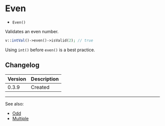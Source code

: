 # Even

- `Even()`

Validates an even number.

```php
v::intVal()->even()->isValid(2); // true
```

Using `int()` before `even()` is a best practice.

## Changelog

Version | Description
--------|-------------
  0.3.9 | Created

***
See also:

- [Odd](Odd.md)
- [Multiple](Multiple.md)
